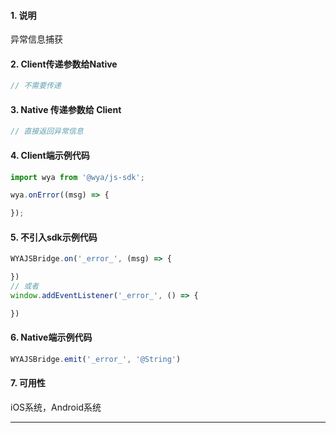 #### 1. 说明

异常信息捕获

#### 2. Client传递参数给Native

```javascript
// 不需要传递
```
#### 3. Native 传递参数给 Client

```javascript
// 直接返回异常信息
```

#### 4. Client端示例代码

```javascript
import wya from '@wya/js-sdk';

wya.onError((msg) => {

});
```

#### 5. 不引入sdk示例代码

```javascript
WYAJSBridge.on('_error_', (msg) => {

})
// 或者
window.addEventListener('_error_', () => {

})
```

#### 6. Native端示例代码

```javascript
WYAJSBridge.emit('_error_', '@String')
```

#### 7. 可用性

iOS系统，Android系统

---------
